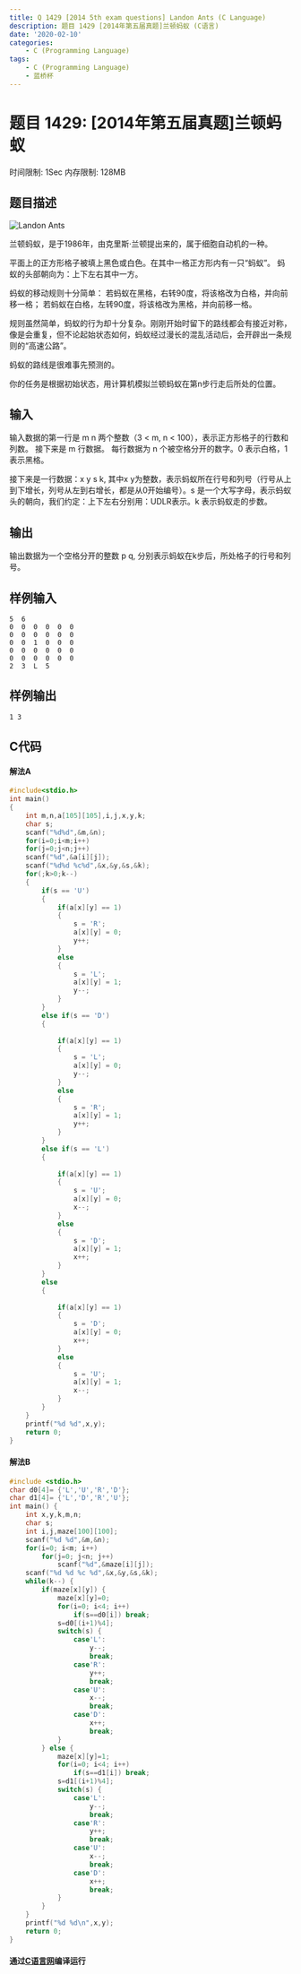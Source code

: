 ```yaml
---
title: Q 1429 [2014 5th exam questions] Landon Ants (C Language)
description: 题目 1429 [2014年第五届真题]兰顿蚂蚁 (C语言)
date: '2020-02-10'
categories:
    - C (Programming Language)
tags:
    - C (Programming Language)
    - 蓝桥杯
---
```


# 题目 1429: \[2014年第五届真题\]兰顿蚂蚁
时间限制: 1Sec 内存限制: 128MB
## 题目描述
![Landon Ants](https://raw.githubusercontent.com/JavenJin/blog-image/master/content/post/%E8%93%9D%E6%A1%A5%E6%9D%AF/Q%201429/landon-ants.png)

兰顿蚂蚁，是于1986年，由克里斯·兰顿提出来的，属于细胞自动机的一种。


平面上的正方形格子被填上黑色或白色。在其中一格正方形内有一只“蚂蚁”。
蚂蚁的头部朝向为：上下左右其中一方。

蚂蚁的移动规则十分简单：
若蚂蚁在黑格，右转90度，将该格改为白格，并向前移一格；
若蚂蚁在白格，左转90度，将该格改为黑格，并向前移一格。

规则虽然简单，蚂蚁的行为却十分复杂。刚刚开始时留下的路线都会有接近对称，像是会重复，但不论起始状态如何，蚂蚁经过漫长的混乱活动后，会开辟出一条规则的“高速公路”。

蚂蚁的路线是很难事先预测的。

你的任务是根据初始状态，用计算机模拟兰顿蚂蚁在第n步行走后所处的位置。
## 输入
输入数据的第一行是  m  n  两个整数（3  <   m,  n  <   100），表示正方形格子的行数和列数。 
接下来是  m  行数据。 
每行数据为  n  个被空格分开的数字。0  表示白格，1  表示黑格。 

接下来是一行数据：x  y  s  k,  其中x  y为整数，表示蚂蚁所在行号和列号（行号从上到下增长，列号从左到右增长，都是从0开始编号）。s  是一个大写字母，表示蚂蚁头的朝向，我们约定：上下左右分别用：UDLR表示。k  表示蚂蚁走的步数。 
## 输出
输出数据为一个空格分开的整数  p  q,  分别表示蚂蚁在k步后，所处格子的行号和列号。
## 样例输入
```
5  6 
0  0  0  0  0  0 
0  0  0  0  0  0 
0  0  1  0  0  0 
0  0  0  0  0  0 
0  0  0  0  0  0 
2  3  L  5 
```
## 样例输出
```
1 3
```
## C代码
#### 解法A
```c
#include<stdio.h>
int main()
{
    int m,n,a[105][105],i,j,x,y,k;
    char s;
    scanf("%d%d",&m,&n);
    for(i=0;i<m;i++)
    for(j=0;j<n;j++)
    scanf("%d",&a[i][j]);
    scanf("%d%d %c%d",&x,&y,&s,&k);
    for(;k>0;k--)
    {
        if(s == 'U')
        {
            if(a[x][y] == 1)
            {
                s = 'R';
                a[x][y] = 0;
                y++;
            }
            else
            {
                s = 'L';
                a[x][y] = 1;
                y--;
            }
        }
        else if(s == 'D')
        {
            
            if(a[x][y] == 1)
            {
                s = 'L';
                a[x][y] = 0;
                y--;
            }
            else
            {
                s = 'R';
                a[x][y] = 1;
                y++;
            }
        }
        else if(s == 'L')
        {
            
            if(a[x][y] == 1)
            {
                s = 'U';
                a[x][y] = 0;
                x--;
            }
            else
            {
                s = 'D';
                a[x][y] = 1;
                x++;
            }
        }
        else
        {
            
            if(a[x][y] == 1)
            {
                s = 'D';
                a[x][y] = 0;
                x++;
            }
            else
            {
                s = 'U';
                a[x][y] = 1;
                x--;
            }
        }
    }
    printf("%d %d",x,y);
    return 0;
}
```
#### 解法B
```c
#include <stdio.h>
char d0[4]= {'L','U','R','D'};
char d1[4]= {'L','D','R','U'};
int main() {
	int x,y,k,m,n;
	char s;
	int i,j,maze[100][100];
	scanf("%d %d",&m,&n);
	for(i=0; i<m; i++)
		for(j=0; j<n; j++)
			scanf("%d",&maze[i][j]);
	scanf("%d %d %c %d",&x,&y,&s,&k);
	while(k--) {
		if(maze[x][y]) {
			maze[x][y]=0;
			for(i=0; i<4; i++)
				if(s==d0[i]) break;
			s=d0[(i+1)%4];
			switch(s) {
				case'L':
					y--;
					break;
				case'R':
					y++;
					break;
				case'U':
					x--;
					break;
				case'D':
					x++;
					break;
			}
		} else {
			maze[x][y]=1;
			for(i=0; i<4; i++)
				if(s==d1[i]) break;
			s=d1[(i+1)%4];
			switch(s) {
				case'L':
					y--;
					break;
				case'R':
					y++;
					break;
				case'U':
					x--;
					break;
				case'D':
					x++;
					break;
			}
		}
	}
	printf("%d %d\n",x,y);
	return 0;
}
```
#### 通过[C语言网](https://www.dotcpp.com/)编译运行